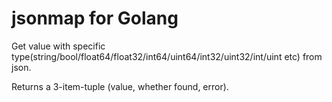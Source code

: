 # jsonmap for Golang

Get value with specific type(string/bool/float64/float32/int64/uint64/int32/uint32/int/uint etc) from json.

Returns a 3-item-tuple (value, whether found, error).
